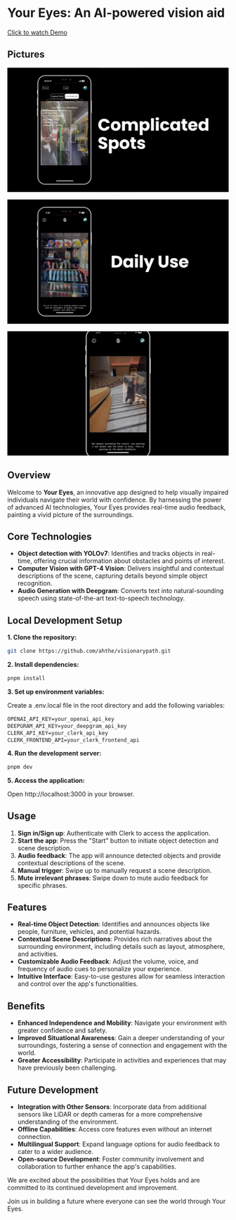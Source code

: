 # Your Eyes: An AI-powered vision aid

[Click to watch Demo](https://youtu.be/1F4wq1y6iRo?feature=shared)

## Pictures
![Complicated](img/complicated.jpg)

![vending](img/vending_machine.jpg)

![Stairs](img/scan_ppl.jpg)

## Overview

Welcome to **Your Eyes**, an innovative app designed to help visually impaired individuals navigate their world with confidence. By harnessing the power of advanced AI technologies, Your Eyes provides real-time audio feedback, painting a vivid picture of the surroundings.

## Core Technologies

- **Object detection with YOLOv7**: Identifies and tracks objects in real-time, offering crucial information about obstacles and points of interest.
- **Computer Vision with GPT-4 Vision**: Delivers insightful and contextual descriptions of the scene, capturing details beyond simple object recognition.
- **Audio Generation with Deepgram**: Converts text into natural-sounding speech using state-of-the-art text-to-speech technology.

## Local Development Setup

**1. Clone the repository:**

```bash
git clone https://github.com/ahthe/visionarypath.git
```

**2. Install dependencies:**

```bash
pnpm install
```

**3. Set up environment variables:**

Create a .env.local file in the root directory and add the following variables:

```
OPENAI_API_KEY=your_openai_api_key
DEEPGRAM_API_KEY=your_deepgram_api_key
CLERK_API_KEY=your_clerk_api_key
CLERK_FRONTEND_API=your_clerk_frontend_api
```

**4. Run the development server:**

```bash
pnpm dev
```

**5. Access the application:**

Open http://localhost:3000 in your browser.

## Usage

1. **Sign in/Sign up**: Authenticate with Clerk to access the application.
2. **Start the app**: Press the "Start" button to initiate object detection and scene description.
3. **Audio feedback**: The app will announce detected objects and provide contextual descriptions of the scene.
4. **Manual trigger**: Swipe up to manually request a scene description.
5. **Mute irrelevant phrases**: Swipe down to mute audio feedback for specific phrases.

## Features

- **Real-time Object Detection**: Identifies and announces objects like people, furniture, vehicles, and potential hazards.
- **Contextual Scene Descriptions**: Provides rich narratives about the surrounding environment, including details such as layout, atmosphere, and activities.
- **Customizable Audio Feedback**: Adjust the volume, voice, and frequency of audio cues to personalize your experience.
- **Intuitive Interface**: Easy-to-use gestures allow for seamless interaction and control over the app's functionalities.

## Benefits

- **Enhanced Independence and Mobility**: Navigate your environment with greater confidence and safety.
- **Improved Situational Awareness**: Gain a deeper understanding of your surroundings, fostering a sense of connection and engagement with the world.
- **Greater Accessibility**: Participate in activities and experiences that may have previously been challenging.

## Future Development

- **Integration with Other Sensors**: Incorporate data from additional sensors like LiDAR or depth cameras for a more comprehensive understanding of the environment.
- **Offline Capabilities**: Access core features even without an internet connection.
- **Multilingual Support**: Expand language options for audio feedback to cater to a wider audience.
- **Open-source Development**: Foster community involvement and collaboration to further enhance the app's capabilities.

We are excited about the possibilities that Your Eyes holds and are committed to its continued development and improvement.

Join us in building a future where everyone can see the world through Your Eyes.

